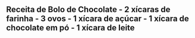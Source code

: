 ## Receita de Bolo de Chocolate  - 2 xícaras de farinha   - 3 ovos   - 1 xícara de açúcar   - 1 xícara de chocolate em pó   - 1 xícara de leite 



